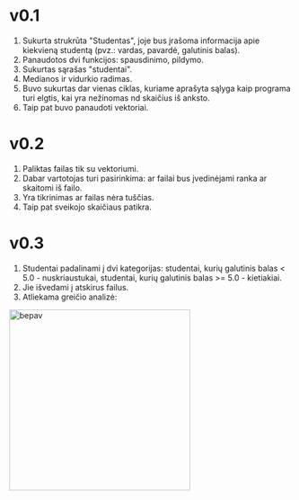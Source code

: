 # v0.1
1. Sukurta strukrūta "Studentas", joje bus įrašoma informacija apie kiekvieną studentą (pvz.: vardas, pavardė, galutinis balas).
2. Panaudotos dvi funkcijos: spausdinimo, pildymo.
3. Sukurtas sąrašas "studentai".
4. Medianos ir vidurkio radimas.
5. Buvo sukurtas dar vienas ciklas, kuriame aprašyta sąlyga kaip programa turi elgtis, kai yra nežinomas nd skaičius iš anksto.
6. Taip pat buvo panaudoti vektoriai.

# v0.2
1. Paliktas failas tik su vektoriumi.
2. Dabar vartotojas turi pasirinkima: ar failai bus įvedinėjami ranka ar skaitomi iš failo.
3. Yra tikrinimas ar failas nėra tuščias.
4. Taip pat sveikojo skaičiaus patikra.

# v0.3
1. Studentai padalinami į dvi kategorijas:
studentai, kurių galutinis balas < 5.0 - nuskriaustukai,
studentai, kurių galutinis balas >= 5.0 - kietiakiai.
2. Jie išvedami į atskirus failus.
3. Atliekama greičio analizė:
<img width="322" alt="bepav" src="https://user-images.githubusercontent.com/91346039/197012342-8e8dea58-0770-40bd-82a6-1852aca5de4b.png">




